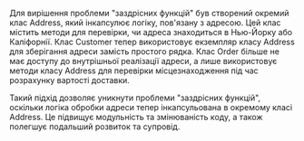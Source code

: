 Для вирішення проблеми "заздрісних функцій" був створений окремий клас Address, який інкапсулює логіку, пов'язану з адресою. Цей клас містить методи для перевірки, чи адреса знаходиться в Нью-Йорку або Каліфорнії. Клас Customer тепер використовує екземпляр класу Address для зберігання адреси замість простого рядка. Клас Order більше не має доступу до внутрішньої реалізації адреси, а лише використовує методи класу Address для перевірки місцезнаходження під час розрахунку вартості доставки.

Такий підхід дозволяє уникнути проблеми "заздрісних функцій", оскільки логіка обробки адреси тепер інкапсульована в окремому класі Address. Це підвищує модульність та змінюваність коду, а також полегшує подальший розвиток та супровід.
